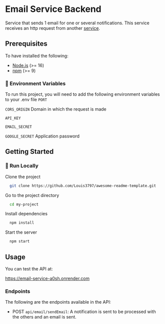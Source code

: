 # Email Service Backend
Service that sends 1 email for one or several notifications.
This service receives an http request from another [service](https://github.com/BryanFloresAvila/notification-service).
<br />
## Prerequisites

To have installed the following:

- [Node.js](https://nodejs.org/) (>= 16)
- [npm](https://www.npmjs.com/) (>= 9)

<!-- Env Variables -->
### :key: Environment Variables

To run this project, you will need to add the following environment variables to your .env file
`PORT`

`CORS_ORIGIN` Domain in which the request is made

`API_KEY`

`EMAIL_SECRET` 

`GOOGLE_SECRET` Application password

## Getting Started

<!-- Run Locally -->
### :running: Run Locally

Clone the project

```bash
  git clone https://github.com/Louis3797/awesome-readme-template.git
```

Go to the project directory

```bash
  cd my-project
```

Install dependencies

```bash
  npm install
```

Start the server

```bash
  npm start
```
## Usage

You can test the API at:

https://email-service-a0sh.onrender.com

### Endpoints
The following are the endpoints available in the API:

- POST `api/email/sendEmail`: A notification is sent to be processed with the others and an email is sent.
